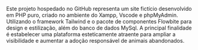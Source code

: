 
Este projeto hospedado no GitHub representa um site fictício desenvolvido em PHP puro, criado no ambiente do Xampp, Vscode e phpMyAdmin. Utilizando o framework Tailwind e o pacote de componentes Flowbite para design e estilização, além do banco de dados MySql. A principal finalidade é estabelecer uma plataforma esteticamente atraente para ampliar a visibilidade e aumentar a adoção responsável de animais abandonados.
